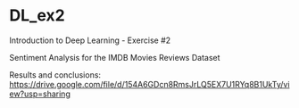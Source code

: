# DL_ex2
 Introduction to Deep Learning - Exercise #2

Sentiment Analysis for the IMDB Movies Reviews Dataset

Results and conclusions:
https://drive.google.com/file/d/154A6GDcn8RmsJrLQ5EX7U1RYq8B1UkTy/view?usp=sharing


